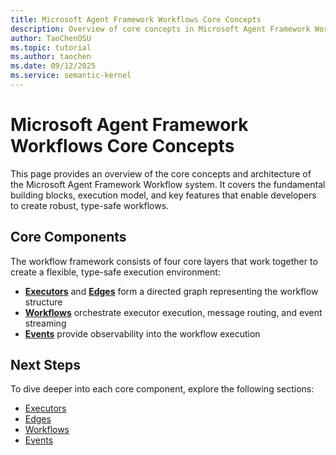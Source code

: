 ```yaml
---
title: Microsoft Agent Framework Workflows Core Concepts
description: Overview of core concepts in Microsoft Agent Framework Workflows.
author: TaoChenOSU
ms.topic: tutorial
ms.author: taochen
ms.date: 09/12/2025
ms.service: semantic-kernel
---
```


# Microsoft Agent Framework Workflows Core Concepts

This page provides an overview of the core concepts and architecture of the Microsoft Agent Framework Workflow system. It covers the fundamental building blocks, execution model, and key features that enable developers to create robust, type-safe workflows.

## Core Components

The workflow framework consists of four core layers that work together to create a flexible, type-safe execution environment:

- [**Executors**](executors.md) and [**Edges**](edges.md) form a directed graph representing the workflow structure
- [**Workflows**](workflows.md) orchestrate executor execution, message routing, and event streaming
- [**Events**](events.md) provide observability into the workflow execution

## Next Steps

To dive deeper into each core component, explore the following sections:

- [Executors](executors.md)
- [Edges](edges.md)
- [Workflows](workflows.md)
- [Events](events.md)